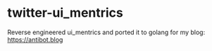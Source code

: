 # twitter-ui_mentrics
Reverse engineered ui_mentrics and ported it to golang for my blog: https://antibot.blog

